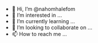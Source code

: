 - 👋 Hi, I’m @nahomhalefom
- 👀 I’m interested in ...
- 🌱 I’m currently learning ...
- 💞️ I’m looking to collaborate on ...
- 📫 How to reach me ...

<!---
nahomhalefom/nahomhalefom is a ✨ special ✨ repository because its `README.md` (this file) appears on your GitHub profile.
You can click the Preview link to take a look at your changes.
--->
